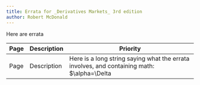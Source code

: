 ```yaml
---
title: Errata for _Derivatives Markets_ 3rd edition
author: Robert McDonald
---
```


Here are errata

|Page | Description | Priority |
|-----|  ---------- | --------
|Page | Description | Here is a long string saying what the errata involves, and containing math: $\alpha=\Delta |
 


